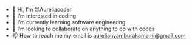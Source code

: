 - 👋 Hi, I’m @Aureliacoder
- 👀 I’m interested in coding
- 🌱 I’m currently learning software engineering
- 💞️ I’m looking to collaborate on anything to do with codes
- 📫 How to reach me my email is aurelianyamburakamami@gmail.com

<!---
Aureliacoder/Aureliacoder is a ✨ special ✨ repository because its `README.md` (this file) appears on your GitHub profile.
You can click the Preview link to take a look at your changes.
--->
